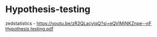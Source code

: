 # Hypothesis-testing  
zedstatistics - https://youtu.be/zR2QLacylqQ?si=eQVlMjNKZnpe--nF  
[Hypothesis testing.pdf](https://github.com/user-attachments/files/16912808/Hypothesis.testing.pdf)
